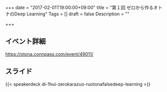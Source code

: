 +++
date = "2017-02-01T19:00:00+09:00"
title = "第１回 ゼロから作るオトナのDeep Learning"
Tags = []
draft = false
Description = ""

+++

## イベント詳細
https://otona.connpass.com/event/49011/

## スライド
{{< speakerdeck di-1hui-zerokarazuo-ruotonafalsedeep-learning >}}
